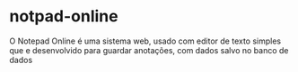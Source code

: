 # notpad-online
O Notepad Online é uma sistema web, usado com editor de texto simples que e desenvolvido para guardar anotações, com dados salvo no banco de dados
